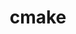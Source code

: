 ---
title: "cmake"
layout: cache
categories: [package, develop-2025-01-12]
meta: {"versions": ["3.25.3", "3.31.2"], "compilers": ["gcc@=10.5.0", "gcc@=11.1.0", "gcc@=11.4.0", "gcc@=12.3.0", "gcc@=12.4.0", "gcc@=13.2.0", "gcc@=13.3.0", "gcc@=7.3.1", "gcc@=7.5.0", "gcc@=9.4.0", "oneapi@=2024.1.0", "oneapi@=2024.2.1"], "oss": ["amzn2", "centos7", "rhel8", "ubuntu18.04", "ubuntu20.04", "ubuntu22.04", "ubuntu24.04"], "platforms": ["linux"], "targets": ["aarch64", "neoverse_v1", "neoverse_v2", "ppc64le", "x86_64_v3", "x86_64_v4"], "stacks": ["aws-isc", "aws-isc-aarch64", "aws-pcluster-neoverse_v1", "aws-pcluster-x86_64_v4", "bootstrap-x86_64-linux-gnu", "build_systems", "data-vis-sdk", "developer-tools-aarch64-linux-gnu", "developer-tools-x86_64_v3-linux-gnu", "e4s", "e4s-neoverse-v2", "e4s-oneapi", "e4s-power", "e4s-rocm-external", "hep", "ml-linux-aarch64-cpu", "ml-linux-aarch64-cuda", "ml-linux-x86_64-cpu", "ml-linux-x86_64-cuda", "ml-linux-x86_64-rocm", "radiuss", "radiuss-aws", "radiuss-aws-aarch64", "root", "tutorial"], "num_specs": 32, "num_specs_by_stack": {"radiuss-aws-aarch64": 2, "root": 32, "aws-isc-aarch64": 1, "aws-pcluster-neoverse_v1": 1, "aws-pcluster-x86_64_v4": 4, "aws-isc": 1, "radiuss-aws": 2, "developer-tools-x86_64_v3-linux-gnu": 1, "developer-tools-aarch64-linux-gnu": 1, "build_systems": 1, "radiuss": 2, "e4s-power": 3, "data-vis-sdk": 1, "e4s-neoverse-v2": 3, "hep": 1, "e4s": 4, "e4s-rocm-external": 2, "tutorial": 3, "e4s-oneapi": 3, "ml-linux-aarch64-cuda": 1, "ml-linux-aarch64-cpu": 1, "ml-linux-x86_64-cuda": 1, "bootstrap-x86_64-linux-gnu": 1, "ml-linux-x86_64-cpu": 1, "ml-linux-x86_64-rocm": 1}}
spec_details: [{"hash": "p47kyhuwjc7hof3jgiovou6bjaiknruq", "compiler": "gcc@=7.3.1", "versions": ["3.31.2"], "os": "amzn2", "platform": "linux", "target": "aarch64", "variants": ["build_system=generic", "build_type=Release", "~doc", "+ncurses", "+ownlibs", "~qtgui"], "stacks": ["radiuss-aws-aarch64", "root", "aws-isc-aarch64"], "size": "-", "tarball": "https://binaries.spack.io/develop-2025-01-12/build_cache/linux-amzn2-aarch64/gcc-7.3.1/cmake-3.31.2/linux-amzn2-aarch64-gcc-7.3.1-cmake-3.31.2-p47kyhuwjc7hof3jgiovou6bjaiknruq.spack"}, {"hash": "db7svlcgr5k4bmj6z4hfn6lqzcnvzz75", "compiler": "gcc@=7.3.1", "versions": ["3.31.2"], "os": "amzn2", "platform": "linux", "target": "aarch64", "variants": ["build_system=generic", "build_type=Release", "~doc", "+ncurses", "+ownlibs", "~qtgui"], "stacks": ["radiuss-aws-aarch64", "root"], "size": "-", "tarball": "https://binaries.spack.io/develop-2025-01-12/build_cache/linux-amzn2-aarch64/gcc-7.3.1/cmake-3.31.2/linux-amzn2-aarch64-gcc-7.3.1-cmake-3.31.2-db7svlcgr5k4bmj6z4hfn6lqzcnvzz75.spack"}, {"hash": "m5fjprpxlxr6nykh7uv7x4omgmctw4do", "compiler": "gcc@=12.4.0", "versions": ["3.31.2"], "os": "amzn2", "platform": "linux", "target": "neoverse_v1", "variants": ["build_system=generic", "build_type=Release", "~doc", "+ncurses", "+ownlibs", "~qtgui"], "stacks": ["aws-pcluster-neoverse_v1", "root"], "size": "-", "tarball": "https://binaries.spack.io/develop-2025-01-12/build_cache/linux-amzn2-neoverse_v1/gcc-12.4.0/cmake-3.31.2/linux-amzn2-neoverse_v1-gcc-12.4.0-cmake-3.31.2-m5fjprpxlxr6nykh7uv7x4omgmctw4do.spack"}, {"hash": "6xodo3muyfky3b7rcyouv6zgdwlt74jz", "compiler": "gcc@=12.4.0", "versions": ["3.31.2"], "os": "amzn2", "platform": "linux", "target": "x86_64_v3", "variants": ["build_system=generic", "build_type=Release", "~doc", "+ncurses", "+ownlibs", "~qtgui"], "stacks": ["root", "aws-pcluster-x86_64_v4"], "size": "-", "tarball": "https://binaries.spack.io/develop-2025-01-12/build_cache/linux-amzn2-x86_64_v3/gcc-12.4.0/cmake-3.31.2/linux-amzn2-x86_64_v3-gcc-12.4.0-cmake-3.31.2-6xodo3muyfky3b7rcyouv6zgdwlt74jz.spack"}, {"hash": "xwi3je6i3zyillj7xrr7wd7rfn5ssrvf", "compiler": "gcc@=7.3.1", "versions": ["3.31.2"], "os": "amzn2", "platform": "linux", "target": "x86_64_v3", "variants": ["build_system=generic", "build_type=Release", "~doc", "+ncurses", "+ownlibs", "~qtgui"], "stacks": ["aws-isc", "root", "radiuss-aws"], "size": "-", "tarball": "https://binaries.spack.io/develop-2025-01-12/build_cache/linux-amzn2-x86_64_v3/gcc-7.3.1/cmake-3.31.2/linux-amzn2-x86_64_v3-gcc-7.3.1-cmake-3.31.2-xwi3je6i3zyillj7xrr7wd7rfn5ssrvf.spack"}, {"hash": "bcrsxi3df253myzlja5yf7npudpblodi", "compiler": "gcc@=7.3.1", "versions": ["3.31.2"], "os": "amzn2", "platform": "linux", "target": "x86_64_v3", "variants": ["build_system=generic", "build_type=Release", "~doc", "+ncurses", "+ownlibs", "~qtgui"], "stacks": ["root", "radiuss-aws"], "size": "-", "tarball": "https://binaries.spack.io/develop-2025-01-12/build_cache/linux-amzn2-x86_64_v3/gcc-7.3.1/cmake-3.31.2/linux-amzn2-x86_64_v3-gcc-7.3.1-cmake-3.31.2-bcrsxi3df253myzlja5yf7npudpblodi.spack"}, {"hash": "dy6jsrc3zcdcrcz36icbp55ypfrhosmm", "compiler": "oneapi@=2024.1.0", "versions": ["3.31.2"], "os": "amzn2", "platform": "linux", "target": "x86_64_v3", "variants": ["build_system=generic", "build_type=Release", "~doc", "+ncurses", "+ownlibs", "~qtgui"], "stacks": ["root", "aws-pcluster-x86_64_v4"], "size": "-", "tarball": "https://binaries.spack.io/develop-2025-01-12/build_cache/linux-amzn2-x86_64_v3/oneapi-2024.1.0/cmake-3.31.2/linux-amzn2-x86_64_v3-oneapi-2024.1.0-cmake-3.31.2-dy6jsrc3zcdcrcz36icbp55ypfrhosmm.spack"}, {"hash": "6rwiwn5z3e46lxtb4ybu32dujxtfanju", "compiler": "gcc@=12.4.0", "versions": ["3.31.2"], "os": "amzn2", "platform": "linux", "target": "x86_64_v4", "variants": ["build_system=generic", "build_type=Release", "~doc", "+ncurses", "+ownlibs", "~qtgui"], "stacks": ["root", "aws-pcluster-x86_64_v4"], "size": "-", "tarball": "https://binaries.spack.io/develop-2025-01-12/build_cache/linux-amzn2-x86_64_v4/gcc-12.4.0/cmake-3.31.2/linux-amzn2-x86_64_v4-gcc-12.4.0-cmake-3.31.2-6rwiwn5z3e46lxtb4ybu32dujxtfanju.spack"}, {"hash": "iar3he36nwghhefyj6q7l4xozfs3wxfl", "compiler": "oneapi@=2024.1.0", "versions": ["3.31.2"], "os": "amzn2", "platform": "linux", "target": "x86_64_v4", "variants": ["build_system=generic", "build_type=Release", "~doc", "+ncurses", "+ownlibs", "~qtgui"], "stacks": ["root", "aws-pcluster-x86_64_v4"], "size": "-", "tarball": "https://binaries.spack.io/develop-2025-01-12/build_cache/linux-amzn2-x86_64_v4/oneapi-2024.1.0/cmake-3.31.2/linux-amzn2-x86_64_v4-oneapi-2024.1.0-cmake-3.31.2-iar3he36nwghhefyj6q7l4xozfs3wxfl.spack"}, {"hash": "4amzk3vrgnc6sq76ityvcdrac5js253g", "compiler": "gcc@=10.5.0", "versions": ["3.31.2"], "os": "centos7", "platform": "linux", "target": "x86_64_v3", "variants": ["build_system=generic", "build_type=Release", "~doc", "+ncurses", "+ownlibs", "~qtgui"], "stacks": ["root", "developer-tools-x86_64_v3-linux-gnu"], "size": "-", "tarball": "https://binaries.spack.io/develop-2025-01-12/build_cache/linux-centos7-x86_64_v3/gcc-10.5.0/cmake-3.31.2/linux-centos7-x86_64_v3-gcc-10.5.0-cmake-3.31.2-4amzk3vrgnc6sq76ityvcdrac5js253g.spack"}, {"hash": "aurmur64msg2zcbswpine5fep7feuagv", "compiler": "gcc@=13.3.0", "versions": ["3.31.2"], "os": "rhel8", "platform": "linux", "target": "aarch64", "variants": ["build_system=generic", "build_type=Release", "~doc", "+ncurses", "+ownlibs", "~qtgui"], "stacks": ["root", "developer-tools-aarch64-linux-gnu"], "size": "-", "tarball": "https://binaries.spack.io/develop-2025-01-12/build_cache/linux-rhel8-aarch64/gcc-13.3.0/cmake-3.31.2/linux-rhel8-aarch64-gcc-13.3.0-cmake-3.31.2-aurmur64msg2zcbswpine5fep7feuagv.spack"}, {"hash": "ttg75ubujobimi7arb6kqgvvqm2mbu3a", "compiler": "gcc@=7.5.0", "versions": ["3.31.2"], "os": "ubuntu18.04", "platform": "linux", "target": "x86_64_v3", "variants": ["build_system=generic", "build_type=Release", "~doc", "+ncurses", "+ownlibs", "~qtgui"], "stacks": ["build_systems", "root", "radiuss"], "size": "-", "tarball": "https://binaries.spack.io/develop-2025-01-12/build_cache/linux-ubuntu18.04-x86_64_v3/gcc-7.5.0/cmake-3.31.2/linux-ubuntu18.04-x86_64_v3-gcc-7.5.0-cmake-3.31.2-ttg75ubujobimi7arb6kqgvvqm2mbu3a.spack"}, {"hash": "43shp2qncsbvyswrtirn6jfwolawl4ey", "compiler": "gcc@=7.5.0", "versions": ["3.31.2"], "os": "ubuntu18.04", "platform": "linux", "target": "x86_64_v3", "variants": ["build_system=generic", "build_type=Release", "~doc", "+ncurses", "+ownlibs", "~qtgui"], "stacks": ["radiuss", "root"], "size": "-", "tarball": "https://binaries.spack.io/develop-2025-01-12/build_cache/linux-ubuntu18.04-x86_64_v3/gcc-7.5.0/cmake-3.31.2/linux-ubuntu18.04-x86_64_v3-gcc-7.5.0-cmake-3.31.2-43shp2qncsbvyswrtirn6jfwolawl4ey.spack"}, {"hash": "qdbnmgby4zgszlm5ga4purbxf3ma66ya", "compiler": "gcc@=9.4.0", "versions": ["3.31.2"], "os": "ubuntu20.04", "platform": "linux", "target": "ppc64le", "variants": ["build_system=generic", "build_type=Release", "~doc", "+ncurses", "+ownlibs", "~qtgui"], "stacks": ["e4s-power", "root"], "size": "-", "tarball": "https://binaries.spack.io/develop-2025-01-12/build_cache/linux-ubuntu20.04-ppc64le/gcc-9.4.0/cmake-3.31.2/linux-ubuntu20.04-ppc64le-gcc-9.4.0-cmake-3.31.2-qdbnmgby4zgszlm5ga4purbxf3ma66ya.spack"}, {"hash": "l6gmschdhexj4qfyxfmlu7rcqdzpuf2i", "compiler": "gcc@=9.4.0", "versions": ["3.31.2"], "os": "ubuntu20.04", "platform": "linux", "target": "ppc64le", "variants": ["build_system=generic", "build_type=Release", "~doc", "+ncurses", "+ownlibs", "~qtgui"], "stacks": ["e4s-power", "root"], "size": "-", "tarball": "https://binaries.spack.io/develop-2025-01-12/build_cache/linux-ubuntu20.04-ppc64le/gcc-9.4.0/cmake-3.31.2/linux-ubuntu20.04-ppc64le-gcc-9.4.0-cmake-3.31.2-l6gmschdhexj4qfyxfmlu7rcqdzpuf2i.spack"}, {"hash": "55fq6tkzuwhoy7ndx7zvydffxkhsjwgp", "compiler": "gcc@=9.4.0", "versions": ["3.25.3"], "os": "ubuntu20.04", "platform": "linux", "target": "ppc64le", "variants": ["build_system=generic", "build_type=Release", "~doc", "+ncurses", "+ownlibs", "patches=dbc3892", "~qtgui"], "stacks": ["e4s-power", "root"], "size": "-", "tarball": "https://binaries.spack.io/develop-2025-01-12/build_cache/linux-ubuntu20.04-ppc64le/gcc-9.4.0/cmake-3.25.3/linux-ubuntu20.04-ppc64le-gcc-9.4.0-cmake-3.25.3-55fq6tkzuwhoy7ndx7zvydffxkhsjwgp.spack"}, {"hash": "i4jvz5hhgneyyjmnmijjoktwtbl75vbr", "compiler": "gcc@=11.1.0", "versions": ["3.31.2"], "os": "ubuntu20.04", "platform": "linux", "target": "x86_64_v3", "variants": ["build_system=generic", "build_type=Release", "~doc", "+ncurses", "~ownlibs", "~qtgui"], "stacks": ["root", "data-vis-sdk"], "size": "-", "tarball": "https://binaries.spack.io/develop-2025-01-12/build_cache/linux-ubuntu20.04-x86_64_v3/gcc-11.1.0/cmake-3.31.2/linux-ubuntu20.04-x86_64_v3-gcc-11.1.0-cmake-3.31.2-i4jvz5hhgneyyjmnmijjoktwtbl75vbr.spack"}, {"hash": "nl4v372cnqssitjr7h65sea6yq6jbqwt", "compiler": "gcc@=11.4.0", "versions": ["3.31.2"], "os": "ubuntu22.04", "platform": "linux", "target": "neoverse_v2", "variants": ["build_system=generic", "build_type=Release", "~doc", "+ncurses", "+ownlibs", "~qtgui"], "stacks": ["root", "e4s-neoverse-v2"], "size": "-", "tarball": "https://binaries.spack.io/develop-2025-01-12/build_cache/linux-ubuntu22.04-neoverse_v2/gcc-11.4.0/cmake-3.31.2/linux-ubuntu22.04-neoverse_v2-gcc-11.4.0-cmake-3.31.2-nl4v372cnqssitjr7h65sea6yq6jbqwt.spack"}, {"hash": "kehw73aac5ex474tqasa6e6yxd45ejem", "compiler": "gcc@=11.4.0", "versions": ["3.31.2"], "os": "ubuntu22.04", "platform": "linux", "target": "neoverse_v2", "variants": ["build_system=generic", "build_type=Release", "~doc", "+ncurses", "+ownlibs", "~qtgui"], "stacks": ["root", "e4s-neoverse-v2"], "size": "-", "tarball": "https://binaries.spack.io/develop-2025-01-12/build_cache/linux-ubuntu22.04-neoverse_v2/gcc-11.4.0/cmake-3.31.2/linux-ubuntu22.04-neoverse_v2-gcc-11.4.0-cmake-3.31.2-kehw73aac5ex474tqasa6e6yxd45ejem.spack"}, {"hash": "bikyplavbwb6ng4roza4h7svfiaobsuo", "compiler": "gcc@=11.4.0", "versions": ["3.25.3"], "os": "ubuntu22.04", "platform": "linux", "target": "neoverse_v2", "variants": ["build_system=generic", "build_type=Release", "~doc", "+ncurses", "+ownlibs", "patches=dbc3892", "~qtgui"], "stacks": ["root", "e4s-neoverse-v2"], "size": "-", "tarball": "https://binaries.spack.io/develop-2025-01-12/build_cache/linux-ubuntu22.04-neoverse_v2/gcc-11.4.0/cmake-3.25.3/linux-ubuntu22.04-neoverse_v2-gcc-11.4.0-cmake-3.25.3-bikyplavbwb6ng4roza4h7svfiaobsuo.spack"}, {"hash": "d3x2urqfxbqrvlypecvcecareubwzt3y", "compiler": "gcc@=11.4.0", "versions": ["3.31.2"], "os": "ubuntu22.04", "platform": "linux", "target": "x86_64_v3", "variants": ["build_system=generic", "build_type=Release", "~doc", "+ncurses", "+ownlibs", "~qtgui"], "stacks": ["hep", "root"], "size": "-", "tarball": "https://binaries.spack.io/develop-2025-01-12/build_cache/linux-ubuntu22.04-x86_64_v3/gcc-11.4.0/cmake-3.31.2/linux-ubuntu22.04-x86_64_v3-gcc-11.4.0-cmake-3.31.2-d3x2urqfxbqrvlypecvcecareubwzt3y.spack"}, {"hash": "m3wizyznyvmz76fwyy3o4o4x7khtfnr6", "compiler": "gcc@=11.4.0", "versions": ["3.31.2"], "os": "ubuntu22.04", "platform": "linux", "target": "x86_64_v3", "variants": ["build_system=generic", "build_type=Release", "~doc", "+ncurses", "+ownlibs", "~qtgui"], "stacks": ["e4s", "root", "e4s-rocm-external", "tutorial"], "size": "-", "tarball": "https://binaries.spack.io/develop-2025-01-12/build_cache/linux-ubuntu22.04-x86_64_v3/gcc-11.4.0/cmake-3.31.2/linux-ubuntu22.04-x86_64_v3-gcc-11.4.0-cmake-3.31.2-m3wizyznyvmz76fwyy3o4o4x7khtfnr6.spack"}, {"hash": "5bymy34tolnza6esvwmxipzkqh3kl22o", "compiler": "gcc@=11.4.0", "versions": ["3.31.2"], "os": "ubuntu22.04", "platform": "linux", "target": "x86_64_v3", "variants": ["build_system=generic", "build_type=Release", "~doc", "+ncurses", "+ownlibs", "~qtgui"], "stacks": ["e4s", "root"], "size": "-", "tarball": "https://binaries.spack.io/develop-2025-01-12/build_cache/linux-ubuntu22.04-x86_64_v3/gcc-11.4.0/cmake-3.31.2/linux-ubuntu22.04-x86_64_v3-gcc-11.4.0-cmake-3.31.2-5bymy34tolnza6esvwmxipzkqh3kl22o.spack"}, {"hash": "6nduyn2zpxvnmzipxdrdhtdaot4ccmyg", "compiler": "gcc@=11.4.0", "versions": ["3.25.3"], "os": "ubuntu22.04", "platform": "linux", "target": "x86_64_v3", "variants": ["build_system=generic", "build_type=Release", "~doc", "+ncurses", "+ownlibs", "patches=dbc3892", "~qtgui"], "stacks": ["e4s", "root", "e4s-rocm-external"], "size": "-", "tarball": "https://binaries.spack.io/develop-2025-01-12/build_cache/linux-ubuntu22.04-x86_64_v3/gcc-11.4.0/cmake-3.25.3/linux-ubuntu22.04-x86_64_v3-gcc-11.4.0-cmake-3.25.3-6nduyn2zpxvnmzipxdrdhtdaot4ccmyg.spack"}, {"hash": "iuutj47epbbcbdpmc6lv2g6ow7nlfq62", "compiler": "gcc@=11.4.0", "versions": ["3.31.2"], "os": "ubuntu22.04", "platform": "linux", "target": "x86_64_v3", "variants": ["build_system=generic", "build_type=Release", "~doc", "+ncurses", "+ownlibs", "~qtgui"], "stacks": ["root", "tutorial"], "size": "-", "tarball": "https://binaries.spack.io/develop-2025-01-12/build_cache/linux-ubuntu22.04-x86_64_v3/gcc-11.4.0/cmake-3.31.2/linux-ubuntu22.04-x86_64_v3-gcc-11.4.0-cmake-3.31.2-iuutj47epbbcbdpmc6lv2g6ow7nlfq62.spack"}, {"hash": "nqm4u7xxgn3zsmopue5hd5emkzeatzmw", "compiler": "gcc@=11.4.0", "versions": ["3.31.2"], "os": "ubuntu22.04", "platform": "linux", "target": "x86_64_v3", "variants": ["build_system=generic", "build_type=Release", "~doc", "+ncurses", "+ownlibs", "~qtgui"], "stacks": ["e4s", "root"], "size": "-", "tarball": "https://binaries.spack.io/develop-2025-01-12/build_cache/linux-ubuntu22.04-x86_64_v3/gcc-11.4.0/cmake-3.31.2/linux-ubuntu22.04-x86_64_v3-gcc-11.4.0-cmake-3.31.2-nqm4u7xxgn3zsmopue5hd5emkzeatzmw.spack"}, {"hash": "peb6rkgwylkey2kzepjdaco4hquo64a6", "compiler": "oneapi@=2024.2.1", "versions": ["3.31.2"], "os": "ubuntu22.04", "platform": "linux", "target": "x86_64_v3", "variants": ["build_system=generic", "build_type=Release", "~doc", "+ncurses", "+ownlibs", "~qtgui"], "stacks": ["root", "e4s-oneapi"], "size": "-", "tarball": "https://binaries.spack.io/develop-2025-01-12/build_cache/linux-ubuntu22.04-x86_64_v3/oneapi-2024.2.1/cmake-3.31.2/linux-ubuntu22.04-x86_64_v3-oneapi-2024.2.1-cmake-3.31.2-peb6rkgwylkey2kzepjdaco4hquo64a6.spack"}, {"hash": "lmsu4i2a2xncd733yqwsqon65yh4zueo", "compiler": "oneapi@=2024.2.1", "versions": ["3.31.2"], "os": "ubuntu22.04", "platform": "linux", "target": "x86_64_v3", "variants": ["build_system=generic", "build_type=Release", "~doc", "+ncurses", "+ownlibs", "~qtgui"], "stacks": ["root", "e4s-oneapi"], "size": "-", "tarball": "https://binaries.spack.io/develop-2025-01-12/build_cache/linux-ubuntu22.04-x86_64_v3/oneapi-2024.2.1/cmake-3.31.2/linux-ubuntu22.04-x86_64_v3-oneapi-2024.2.1-cmake-3.31.2-lmsu4i2a2xncd733yqwsqon65yh4zueo.spack"}, {"hash": "5oztdpohg73bxw4eoswvg5f56wexzpcb", "compiler": "gcc@=12.3.0", "versions": ["3.31.2"], "os": "ubuntu22.04", "platform": "linux", "target": "x86_64_v3", "variants": ["build_system=generic", "build_type=Release", "~doc", "+ncurses", "+ownlibs", "~qtgui"], "stacks": ["root", "tutorial"], "size": "-", "tarball": "https://binaries.spack.io/develop-2025-01-12/build_cache/linux-ubuntu22.04-x86_64_v3/gcc-12.3.0/cmake-3.31.2/linux-ubuntu22.04-x86_64_v3-gcc-12.3.0-cmake-3.31.2-5oztdpohg73bxw4eoswvg5f56wexzpcb.spack"}, {"hash": "5jm6bpj3ohg7znfpzzexpyoj5lxvhswh", "compiler": "oneapi@=2024.2.1", "versions": ["3.25.3"], "os": "ubuntu22.04", "platform": "linux", "target": "x86_64_v3", "variants": ["build_system=generic", "build_type=Release", "~doc", "+ncurses", "+ownlibs", "patches=dbc3892", "~qtgui"], "stacks": ["root", "e4s-oneapi"], "size": "-", "tarball": "https://binaries.spack.io/develop-2025-01-12/build_cache/linux-ubuntu22.04-x86_64_v3/oneapi-2024.2.1/cmake-3.25.3/linux-ubuntu22.04-x86_64_v3-oneapi-2024.2.1-cmake-3.25.3-5jm6bpj3ohg7znfpzzexpyoj5lxvhswh.spack"}, {"hash": "rzmkqeocykl3cpjyxhaplp5v4lvsmbxw", "compiler": "gcc@=13.2.0", "versions": ["3.31.2"], "os": "ubuntu24.04", "platform": "linux", "target": "aarch64", "variants": ["build_system=generic", "build_type=Release", "~doc", "+ncurses", "+ownlibs", "~qtgui"], "stacks": ["ml-linux-aarch64-cuda", "root", "ml-linux-aarch64-cpu"], "size": "-", "tarball": "https://binaries.spack.io/develop-2025-01-12/build_cache/linux-ubuntu24.04-aarch64/gcc-13.2.0/cmake-3.31.2/linux-ubuntu24.04-aarch64-gcc-13.2.0-cmake-3.31.2-rzmkqeocykl3cpjyxhaplp5v4lvsmbxw.spack"}, {"hash": "gxqs3o7ufwbjb6bxa5sgkjxdqgzbuwke", "compiler": "gcc@=13.2.0", "versions": ["3.31.2"], "os": "ubuntu24.04", "platform": "linux", "target": "x86_64_v3", "variants": ["build_system=generic", "build_type=Release", "~doc", "+ncurses", "+ownlibs", "~qtgui"], "stacks": ["root", "ml-linux-x86_64-cuda", "bootstrap-x86_64-linux-gnu", "ml-linux-x86_64-cpu", "ml-linux-x86_64-rocm"], "size": "-", "tarball": "https://binaries.spack.io/develop-2025-01-12/build_cache/linux-ubuntu24.04-x86_64_v3/gcc-13.2.0/cmake-3.31.2/linux-ubuntu24.04-x86_64_v3-gcc-13.2.0-cmake-3.31.2-gxqs3o7ufwbjb6bxa5sgkjxdqgzbuwke.spack"}]
---